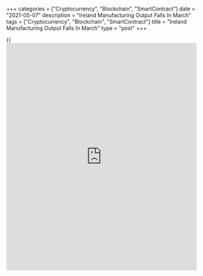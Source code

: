 +++
categories = ["Cryptocurrency", "Blockchain", "SmartContract"]
date = "2021-05-07"
description = "Ireland Manufacturing Output Falls In March"
tags = ["Cryptocurrency", "Blockchain", "SmartContract"]
title = "Ireland Manufacturing Output Falls In March"
type = "post"
+++

{{<iframe id="large-banner" src="https://www.bounty.group/#slide=20.0" width="100%" height="600" scrolling="no" style="border: 0px solid rgb(216, 221, 230); border-radius: 3px;">}}

Ireland's manufacturing output declined in March, figures from the
Central Statistics Office showed on Friday.

Manufacturing output declined a seasonally adjusted 2.3 percent month-
on-month in March, after a 4.7 percent growth in February.

On an annual basis, manufacturing output increased 1.7 percent in March,
after a 42.8 percent growth in the previous month.

Industrial production fell 2.0 monthly in March, after a 4.2 percent
rose in the previous month.

Industrial production gained 2.3 percent year-on-year in March, after a
40.2 percent increase in the previous month.

Data also showed that the industrial turnover decreased 13.2 percent
monthly in March and fell 9.8 percent from a year ago.

On an unadjusted basis, industrial production declined 17.0 percent
yearly in March and contracted 10.9 percent from a month ago.

For comments and feedback [contact](https://www.playgroundfx.com/contact/): editorial@rtt[news](https://www.letsplayfx.com/blog/forex-news-website/).com

[Economic News][1]

 **What parts of the world are seeing the best (and worst) economic
performances lately? Click[here][2] to check out our [Econ Scorecard][2]
and find out! See up-to-the-moment [ranking](https://www.playgroundfx.com/blog/crypto-exchange-ranking/)s for the best and worst
performers in [GDP][3], [unemployment rate][4], [inflation][5] and much
more.**

   1. www.rtt[news](https://www.letsplayfx.com/blog/forex-news-website/).com/Content/EconomicNews.aspx
   2. www.rtt[news](https://www.letsplayfx.com/blog/forex-news-website/).com/economic-scorecard/world-rank/retail-sales/highest-performance.aspx
   3. www.rtt[news](https://www.letsplayfx.com/blog/forex-news-website/).com/economic-scorecard/world-rank/GDP/highest-performance.aspx
   4. www.rtt[news](https://www.letsplayfx.com/blog/forex-news-website/).com/economic-scorecard/world-rank/unemployment-rate/lowest-performance.aspx
   5. www.rtt[news](https://www.letsplayfx.com/blog/forex-news-website/).com/economic-scorecard/world-rank/CPI/highest-performance.aspx